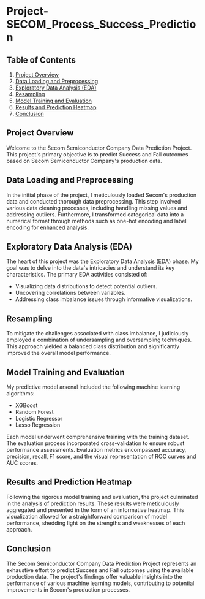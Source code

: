 # Project-SECOM_Process_Success_Prediction

## Table of Contents

1. [Project Overview](#project-overview)
2. [Data Loading and Preprocessing](#data-loading-and-preprocessing)
3. [Exploratory Data Analysis (EDA)](#exploratory-data-analysis-eda)
4. [Resampling](#resampling)
5. [Model Training and Evaluation](#model-training-and-evaluation)
6. [Results and Prediction Heatmap](#results-and-prediction-heatmap)
7. [Conclusion](#conclusion)
   
## Project Overview

Welcome to the Secom Semiconductor Company Data Prediction Project. This project's primary objective is to predict Success and Fail outcomes based on Secom Semiconductor Company's production data.

## Data Loading and Preprocessing

In the initial phase of the project, I meticulously loaded Secom's production data and conducted thorough data preprocessing. This step involved various data cleaning processes, including handling missing values and addressing outliers. Furthermore, I transformed categorical data into a numerical format through methods such as one-hot encoding and label encoding for enhanced analysis.

## Exploratory Data Analysis (EDA)

The heart of this project was the Exploratory Data Analysis (EDA) phase. My goal was to delve into the data's intricacies and understand its key characteristics. The primary EDA activities consisted of:

- Visualizing data distributions to detect potential outliers.
- Uncovering correlations between variables.
- Addressing class imbalance issues through informative visualizations.

## Resampling

To mitigate the challenges associated with class imbalance, I judiciously employed a combination of undersampling and oversampling techniques. This approach yielded a balanced class distribution and significantly improved the overall model performance.

## Model Training and Evaluation

My predictive model arsenal included the following machine learning algorithms:

- XGBoost
- Random Forest
- Logistic Regressor
- Lasso Regression

Each model underwent comprehensive training with the training dataset. The evaluation process incorporated cross-validation to ensure robust performance assessments. Evaluation metrics encompassed accuracy, precision, recall, F1 score, and the visual representation of ROC curves and AUC scores.

## Results and Prediction Heatmap

Following the rigorous model training and evaluation, the project culminated in the analysis of prediction results. These results were meticulously aggregated and presented in the form of an informative heatmap. This visualization allowed for a straightforward comparison of model performance, shedding light on the strengths and weaknesses of each approach.

## Conclusion

The Secom Semiconductor Company Data Prediction Project represents an exhaustive effort to predict Success and Fail outcomes using the available production data. The project's findings offer valuable insights into the performance of various machine learning models, contributing to potential improvements in Secom's production processes.

